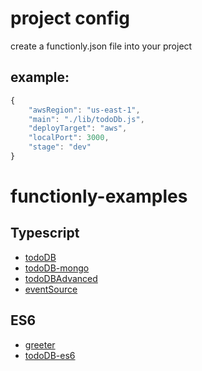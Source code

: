 # project config
create a functionly.json file into your project
## example:
```js
{
    "awsRegion": "us-east-1",
    "main": "./lib/todoDb.js",
    "deployTarget": "aws",
    "localPort": 3000,
    "stage": "dev"
}
```
# functionly-examples

## Typescript
- [todoDB](https://github.com/jaystack/functionly-examples/tree/master/todoDB)
- [todoDB-mongo](https://github.com/jaystack/functionly-examples/tree/master/todoDB-mongo)
- [todoDBAdvanced](https://github.com/jaystack/functionly-examples/tree/master/todoDBAdvanced)
- [eventSource](https://github.com/jaystack/functionly-examples/tree/master/eventSource)

## ES6
- [greeter](https://github.com/jaystack/functionly-examples/tree/master/greeter)
- [todoDB-es6](https://github.com/jaystack/functionly-examples/tree/master/todoDB-es6)